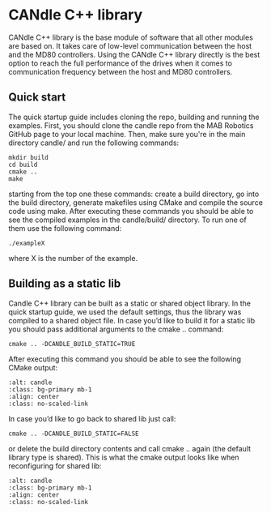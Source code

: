 # CANdle C++ library 

CANdle C++ library is the base module of software that all other modules are based on. It takes care of low-level communication between the host and the MD80 controllers. Using the CANdle C++ library directly is the best option to reach the full performance of the drives when it comes to communication frequency between the host and MD80 controllers. 

## Quick start

The quick startup guide includes cloning the repo, building and running the examples. First, you should clone the candle repo from the MAB Robotics GitHub page to your local machine. Then, make sure you're in the main directory candle/ and run the following commands:
```
mkdir build
cd build
cmake ..
make 
```
starting from the top one these commands: create a build directory, go into the build directory, generate makefiles using CMake and compile the source code using make. After executing these commands you should be able to see the compiled examples in the candle/build/ directory. To run one of them use the following command:
```
./exampleX 
```
where X is the number of the example. 

## Building as a static lib

Candle C++ library can be built as a static or shared object library. In the quick startup guide, we used the default settings, thus the library was compiled to a shared object file. In case you’d like to build it for a static lib you should pass additional arguments to the cmake .. command:
```
cmake .. -DCANDLE_BUILD_STATIC=TRUE
```
After executing this command you should be able to see the following CMake output:

```{figure} ../images/candle_build_static.png
:alt: candle
:class: bg-primary mb-1
:align: center
:class: no-scaled-link
```

In case you’d like to go back to shared lib just call: 
```
cmake .. -DCANDLE_BUILD_STATIC=FALSE
```
or delete the build directory contents and call cmake .. again (the default library type is shared). This is what the cmake output looks like when reconfiguring for shared lib: 
```{figure} ../images/candle_build_shared.png
:alt: candle
:class: bg-primary mb-1
:align: center
:class: no-scaled-link
```